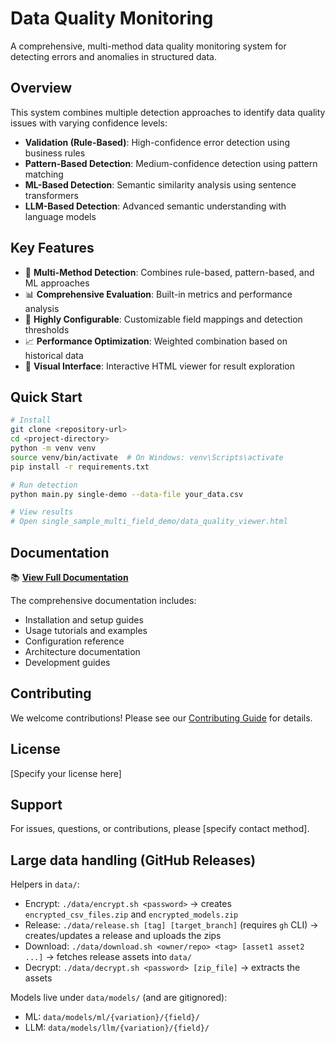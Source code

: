 # Data Quality Monitoring

A comprehensive, multi-method data quality monitoring system for detecting errors and anomalies in structured data.

## Overview

This system combines multiple detection approaches to identify data quality issues with varying confidence levels:

- **Validation (Rule-Based)**: High-confidence error detection using business rules
- **Pattern-Based Detection**: Medium-confidence detection using pattern matching
- **ML-Based Detection**: Semantic similarity analysis using sentence transformers
- **LLM-Based Detection**: Advanced semantic understanding with language models

## Key Features

- 🎯 **Multi-Method Detection**: Combines rule-based, pattern-based, and ML approaches
- 📊 **Comprehensive Evaluation**: Built-in metrics and performance analysis
- 🔧 **Highly Configurable**: Customizable field mappings and detection thresholds
- 📈 **Performance Optimization**: Weighted combination based on historical data
- 📱 **Visual Interface**: Interactive HTML viewer for result exploration

## Quick Start

```bash
# Install
git clone <repository-url>
cd <project-directory>
python -m venv venv
source venv/bin/activate  # On Windows: venv\Scripts\activate
pip install -r requirements.txt

# Run detection
python main.py single-demo --data-file your_data.csv

# View results
# Open single_sample_multi_field_demo/data_quality_viewer.html
```

## Documentation

📚 **[View Full Documentation](docs/)**

The comprehensive documentation includes:
- Installation and setup guides
- Usage tutorials and examples
- Configuration reference
- Architecture documentation
- Development guides

## Contributing

We welcome contributions! Please see our [Contributing Guide](docs/development/contributing.md) for details.

## License

[Specify your license here]

## Support

For issues, questions, or contributions, please [specify contact method].

## Large data handling (GitHub Releases)

Helpers in `data/`:
- Encrypt: `./data/encrypt.sh <password>` → creates `encrypted_csv_files.zip` and `encrypted_models.zip`
- Release: `./data/release.sh [tag] [target_branch]` (requires `gh` CLI) → creates/updates a release and uploads the zips
- Download: `./data/download.sh <owner/repo> <tag> [asset1 asset2 ...]` → fetches release assets into `data/`
- Decrypt: `./data/decrypt.sh <password> [zip_file]` → extracts the assets

Models live under `data/models/` (and are gitignored):
- ML: `data/models/ml/{variation}/{field}/`
- LLM: `data/models/llm/{variation}/{field}/`